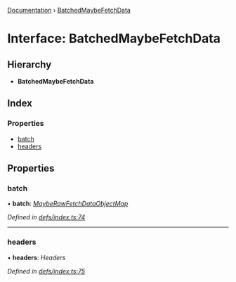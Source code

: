 [Documentation](../README.md) › [BatchedMaybeFetchData](batchedmaybefetchdata.md)

# Interface: BatchedMaybeFetchData

## Hierarchy

* **BatchedMaybeFetchData**

## Index

### Properties

* [batch](batchedmaybefetchdata.md#batch)
* [headers](batchedmaybefetchdata.md#headers)

## Properties

###  batch

• **batch**: *[MaybeRawFetchDataObjectMap](mayberawfetchdataobjectmap.md)*

*Defined in [defs/index.ts:74](https://github.com/badbatch/graphql-box/blob/8e1deb1/packages/fetch-manager/src/defs/index.ts#L74)*

___

###  headers

• **headers**: *Headers*

*Defined in [defs/index.ts:75](https://github.com/badbatch/graphql-box/blob/8e1deb1/packages/fetch-manager/src/defs/index.ts#L75)*

